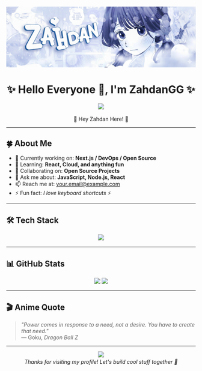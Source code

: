 <!-- Anime Banner -->
<p align="center">
  <img src="https://github.com/ZahdanGG/ZahdanGG/blob/f1e615ebe7916e18dfe887dd6af63b981bdfa8d8/WaguriBanner.png" width="600"/>
</p>


<!-- Greeting -->
<h1 align="center">✨ Hello Everyone 👋, I'm ZahdanGG ✨</h1>

<!-- Anime Counter -->
<p align="center">
  <img src="https://64.media.tumblr.com/f9725a10216e93c26599a4a34101e029/9016b0a3344bf789-fd/s500x750/e4d67ddc6777e7733a91699376a2b56f53ad6f5a.gifv" />
</p>

<p align="center">🌸 Hey Zahdan Here! 🌸</p>

---

## 🍀 About Me
- 🔭 Currently working on: **Next.js / DevOps / Open Source**
- 🌱 Learning: **React, Cloud, and anything fun**
- 💞 Collaborating on: **Open Source Projects**
- 💬 Ask me about: **JavaScript, Node.js, React**
- 📫 Reach me at: [your.email@example.com](mailto:your.email@example.com)
- ⚡ Fun fact: *I love keyboard shortcuts* ⚡

---

## 🛠️ Tech Stack
<p align="center">
<img src="https://skillicons.dev/icons?i=js,react,nodejs,mongodb,postgres,git,docker,html,css,linux,vscode" />
</p>

---

## 📊 GitHub Stats
<p align="center">
  <img src="https://github-readme-stats.vercel.app/api?username=ZahdanGG&show_icons=true&theme=tokyonight" height="160"/>
  <img src="https://github-readme-streak-stats.herokuapp.com/?user=ZahdanGG&theme=tokyonight" height="160"/>
</p>

---

## 🎬 Anime Quote
> *"Power comes in response to a need, not a desire. You have to create that need."*  
> — Goku, *Dragon Ball Z*

---

<!-- Footer -->
<p align="center">
  <img src="https://i.waifu.pics/e4RdrMK.gif" width="200"/>
  <br/>
  <i>Thanks for visiting my profile! Let's build cool stuff together 🌸</i>
</p>
